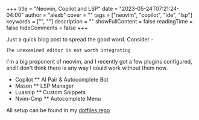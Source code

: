 +++
title = "Neovim, Copilot and LSP"
date = "2023-05-24T07:21:24-04:00"
author = "alexb"
cover = ""
tags = ["neovim", "copilot", "ide", "lsp"]
keywords = ["", ""]
description = ""
showFullContent = false
readingTime = false
hideComments = false
+++

Just a quick blog post to spread the good word. Consider -

`The unexamined editor is not worth integrating`

I'm a big proponent of neovim, and I recently got a few plugins configured, and I don't think there is any way I could work without them now.

* Copilot  ** AI Pair & Autocomplete Bot
* Mason    ** LSP Manager
* Luasnip  ** Custom Snippets
* Nvim-Cmp ** Autocomplete Menu

All setup can be found in my [dotfiles repo](https://github.com/albarrync/dotfiles)
